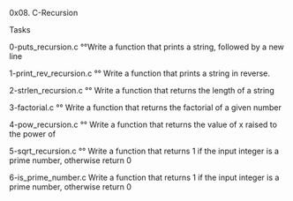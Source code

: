 0x08. C-Recursion

Tasks

0-puts_recursion.c °°Write a function that prints a string, followed by a new line

1-print_rev_recursion.c °° Write a function that prints a string in reverse.

2-strlen_recursion.c °° Write a function that returns the length of a string

3-factorial.c °° Write a function that returns the factorial of a given number

4-pow_recursion.c °° Write a function that returns the value of x raised to the power of

5-sqrt_recursion.c °° Write a function that returns 1 if the input integer is a prime number, otherwise return 0

6-is_prime_number.c Write a function that returns 1 if the input integer is a prime number, otherwise return 0
